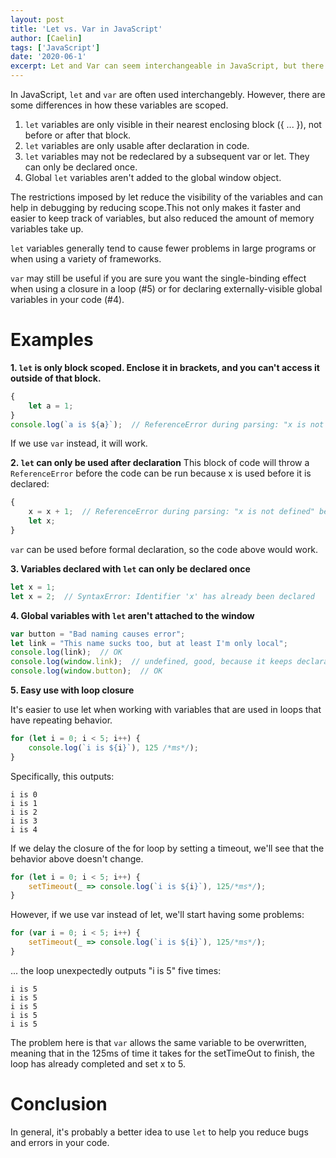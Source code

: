 ```yaml
---
layout: post
title: 'Let vs. Var in JavaScript'
author: [Caelin]
tags: ['JavaScript']
date: '2020-06-1'
excerpt: Let and Var can seem interchangeable in JavaScript, but there are some differences in the two that can impact how you use them.
---
```


In JavaScript, `let` and `var` are often used interchangebly. However, there are some differences in how these variables are scoped.

1. `let` variables are only visible in their nearest enclosing block ({ ... }), not before or after that block.
2. `let` variables are only usable after declaration in code.
3. `let` variables may not be redeclared by a subsequent var or let. They can only be declared once.
4. Global `let` variables aren't added to the global window object.

The restrictions imposed by let reduce the visibility of the variables and  can help in debugging by reducing scope.This not only makes it faster and easier to keep track of variables, but also reduced the amount of memory variables take up.

`let` variables generally tend to cause fewer problems in large programs or when using a variety of frameworks. 

`var` may still be useful if you are sure you want the single-binding effect when using a closure in a loop (#5) or for declaring externally-visible global variables in your code (#4).

# Examples
**1. `let` is only block scoped. Enclose it in brackets, and you can't access it outside of that block.**
```javascript
{
    let a = 1;
}
console.log(`a is ${a}`);  // ReferenceError during parsing: "x is not defined".
```
If we use `var` instead, it will work.

**2. `let` can only be used after declaration**
This block of code will throw a `ReferenceError` before the code can be run because x is used before it is declared:
```javascript
{
    x = x + 1;  // ReferenceError during parsing: "x is not defined" because x is defined only below.
    let x;
}
```
`var` can be used before formal declaration, so the code above would work.

**3. Variables declared with `let` can only be declared once**
```javascript
let x = 1;
let x = 2;  // SyntaxError: Identifier 'x' has already been declared
```

**4. Global variables with `let` aren't attached to the window**
```javascript
var button = "Bad naming causes error";
let link = "This name sucks too, but at least I'm only local";
console.log(link);  // OK
console.log(window.link);  // undefined, good, because it keeps declaration local
console.log(window.button);  // OK
```

**5. Easy use with loop closure**

It's easier to use let when working with variables that are used in loops that have repeating behavior.
```javascript
for (let i = 0; i < 5; i++) {
    console.log(`i is ${i}`), 125 /*ms*/);
}
```
Specifically, this outputs:
```
i is 0
i is 1
i is 2
i is 3
i is 4
```
If we delay the closure of the for loop by setting a timeout, we'll see that the behavior above doesn't change.
```javascript
for (let i = 0; i < 5; i++) {
    setTimeout(_ => console.log(`i is ${i}`), 125/*ms*/);
}
```
However, if we use var instead of let, we'll start having some problems:
```javascript
for (var i = 0; i < 5; i++) {
    setTimeout(_ => console.log(`i is ${i}`), 125/*ms*/);
}
```
... the loop unexpectedly outputs "i is 5" five times:
```
i is 5
i is 5
i is 5
i is 5
i is 5
```

The problem here is that `var` allows the same variable to be overwritten, meaning that in the 125ms of time it takes for the setTimeOut to finish, the loop has already completed and set x to 5. 

# Conclusion

In general, it's probably a better idea to use `let` to help you reduce bugs and errors in your code. 
